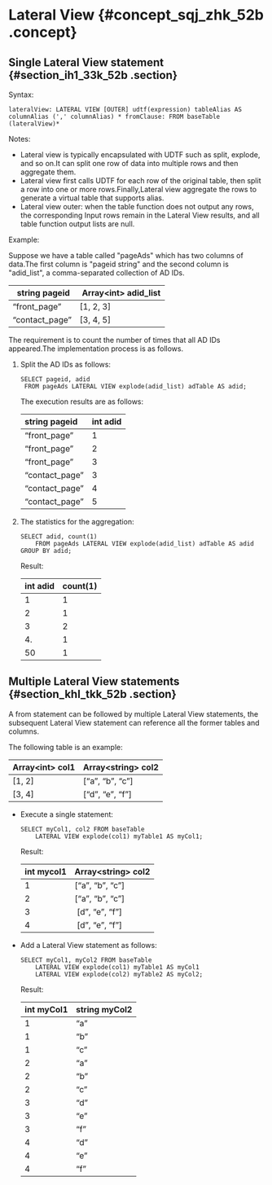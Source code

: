 # Lateral View {#concept_sqj_zhk_52b .concept}

## Single Lateral View statement {#section_ih1_33k_52b .section}

Syntax:

```
lateralView: LATERAL VIEW [OUTER] udtf(expression) tableAlias AS columnAlias (',' columnAlias) * fromClause: FROM baseTable (lateralView)*
```

Notes:

-   Lateral view is typically encapsulated with UDTF such as split, explode, and so on.It can split one row of data into multiple rows and then aggregate them.
-   Lateral view first calls UDTF for each row of the original table, then split a row into one or more rows.Finally,Lateral view aggregate the rows to generate a virtual table that supports alias.
-   Lateral view outer: when the table function does not output any rows, the corresponding Input rows remain in the Lateral View results, and all table function output lists are null.

Example:

Suppose we have a table called "pageAds" which has two columns of data.The first column is "pageid string" and the second column is "adid\_list", a comma-separated collection of AD IDs.

|  string pageid| Array<int\> adid\_list|
|:--------------|:----------------------|
|“front\_page”|\[1, 2, 3\]|
|“contact\_page”|\[3, 4, 5\]|

The requirement is to count the number of times that all AD IDs appeared.The implementation process is as follows.

1.  Split the AD IDs as follows:

    ```
    SELECT pageid, adid 
     FROM pageAds LATERAL VIEW explode(adid_list) adTable AS adid;
    ```

    The execution results are as follows:

    |string pageid|int adid|
    |:------------|:-------|
    |“front\_page”|1|
    |“front\_page”|2|
    |“front\_page”|3|
    |“contact\_page”|3|
    |“contact\_page”|4|
    |“contact\_page”|5|

2.  The statistics for the aggregation:

    ```
    SELECT adid, count(1) 
        FROM pageAds LATERAL VIEW explode(adid_list) adTable AS adid
    GROUP BY adid;
    ```

    Result:

    |int adid|count\(1\)|
    |:-------|:---------|
    |1|1|
    |2|1|
    |3|2|
    |4.|1|
    |50|1|


## Multiple Lateral View statements {#section_khl_tkk_52b .section}

A from statement can be followed by multiple Lateral View statements, the subsequent Lateral View statement can reference all the former tables and columns.

The following table is an example:

|Array<int\> col1|Array<string\> col2|
|:---------------|:------------------|
|\[1, 2\]|\[“a”, “b”, “c”\]|
|\[3, 4\]|\[“d”, “e”, “f”\]|

-   Execute a single statement:

    ```
    SELECT myCol1, col2 FROM baseTable
        LATERAL VIEW explode(col1) myTable1 AS myCol1;
    ```

    Result:

    |int mycol1|Array<string\> col2|
    |:---------|:------------------|
    |1|\[“a”, “b”, “c”\]|
    |2|\[“a”, “b”, “c”\]|
    |3| \[d”, “e”, “f”\]|
    |4| \[d”, “e”, “f”\]|

-   Add a Lateral View statement as follows:

    ```
    SELECT myCol1, myCol2 FROM baseTable
        LATERAL VIEW explode(col1) myTable1 AS myCol1
        LATERAL VIEW explode(col2) myTable2 AS myCol2;
    ```

    Result:

    |int myCol1|string myCol2|
    |:---------|:------------|
    |1|“a”|
    |1|“b”|
    |1|“c”|
    |2|“a”|
    |2|“b”|
    |2|“c”|
    |3|“d”|
    |3|“e”|
    |3|“f”|
    |4|“d”|
    |4|“e”|
    |4|“f”|


